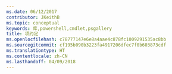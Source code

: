 ```yaml
---
ms.date: 06/12/2017
contributor: JKeithB
ms.topic: conceptual
keywords: 库,powershell,cmdlet,psgallery
title: 项约定
ms.openlocfilehash: c78777147e6e8a4aae4c878fc1009291535ac8bb
ms.sourcegitcommit: cf195b090b3223fa4917206dfec7f0b603873cdf
ms.translationtype: HT
ms.contentlocale: zh-CN
ms.lasthandoff: 04/09/2018
---
```

